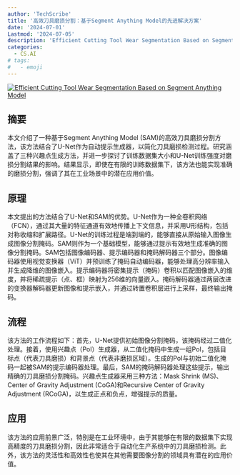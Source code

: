 ```yaml
---
author: 'TechScribe'
title: '高效刀具磨损分割：基于Segment Anything Model的先进解决方案'
date: '2024-07-01'
Lastmod: '2024-07-05'
description: 'Efficient Cutting Tool Wear Segmentation Based on Segment Anything Model'
categories:
  - CS.AI
# tags:
#   - emoji
---
```


[![Efficient Cutting Tool Wear Segmentation Based on Segment Anything Model](https://arxiv-research-1301205113.cos.ap-guangzhou.myqcloud.com/images/2407.01211v1.pdf_0.jpg)](https://arxiv.org/abs/2407.01211v1)

## 摘要

本文介绍了一种基于Segment Anything Model (SAM)的高效刀具磨损分割方法，该方法结合了U-Net作为自动提示生成器，以简化刀具磨损检测过程。研究涵盖了三种兴趣点生成方法，并进一步探讨了训练数据集大小和U-Net训练强度对磨损分割结果的影响。结果显示，即使在有限的训练数据集下，该方法也能实现准确的磨损分割，强调了其在工业场景中的潜在应用价值。<!--more-->

## 原理

本文提出的方法结合了U-Net和SAM的优势。U-Net作为一种全卷积网络（FCN），通过其大量的特征通道有效地传播上下文信息，并采用U形结构，包括对称收缩和扩展路径。U-Net的训练过程是端到端的，能够直接从原始输入图像生成图像分割掩码。SAM则作为一个基础模型，能够通过提示有效地生成准确的图像分割掩码。SAM包括图像编码器、提示编码器和掩码解码器三个部分。图像编码器使用视觉变换器（ViT）并预训练了掩码自动编码器，能够处理高分辨率输入并生成降维的图像嵌入。提示编码器将密集提示（掩码）卷积以匹配图像嵌入的维度，并将稀疏提示（点、框）映射为256维的向量嵌入。掩码解码器通过两层改进的变换器解码器更新图像和提示嵌入，并通过转置卷积层进行上采样，最终输出掩码。

## 流程

该方法的工作流程如下：首先，U-Net提供初始图像分割掩码，该掩码经过二值化处理。接着，使用兴趣点（PoI）生成器，从二值化掩码中生成一组PoI，包括目标点（代表刀具磨损）和背景点（代表非磨损区域）。生成的PoI与初始二值化掩码一起被SAM的提示编码器处理。最后，SAM的掩码解码器处理这些提示，输出精确的刀具磨损分割掩码。兴趣点生成器采用三种方法：Mask Shrink (MS)、Center of Gravity Adjustment (CoGA)和Recursive Center of Gravity Adjustment (RCoGA)，以生成正点和负点，增强提示的质量。

## 应用

该方法的应用前景广泛，特别是在工业环境中，由于其能够在有限的数据集下实现高精度的刀具磨损分割，因此非常适合于自动化生产系统中的刀具磨损检测。此外，该方法的灵活性和高效性也使其在其他需要图像分割的领域具有潜在的应用价值。
